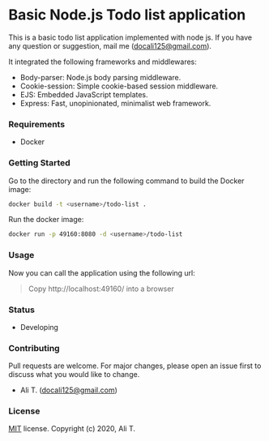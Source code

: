 # Basic Node.js Todo list application
This is a basic todo list application implemented with node js. If you have any question or suggestion, mail me (docali125@gmail.com).

It integrated the following frameworks and middlewares:
- Body-parser: Node.js body parsing middleware.
- Cookie-session: Simple cookie-based session middleware.
- EJS: Embedded JavaScript templates.
- Express: Fast, unopinionated, minimalist web framework.

### Requirements
- Docker

### Getting Started
Go to the directory and run the following command to build the Docker image:

```bash
docker build -t <username>/todo-list .
```

Run the docker image:

```bash
docker run -p 49160:8080 -d <username>/todo-list
```
### Usage
Now you can call the application using the following url:

> Copy http://localhost:49160/ into a browser

### Status
- Developing

### Contributing
Pull requests are welcome. For major changes, please open an issue first to discuss what you would like to change.
- Ali T. (docali125@gmail.com)

### License
[MIT](https://choosealicense.com/licenses/mit/) license. Copyright (c) 2020, Ali T.

